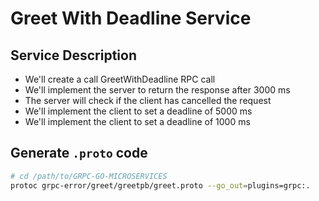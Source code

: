 # Greet With Deadline Service

## Service Description
* We'll create a call GreetWithDeadline RPC call
* We'll implement the server to return the response after 3000 ms 
* The server will check if the client has cancelled the request
* We'll implement the client to set a deadline of 5000 ms
* We'll implement the client to set a deadline of 1000 ms

## Generate `.proto` code
```bash
# cd /path/to/GRPC-GO-MICROSERVICES
protoc grpc-error/greet/greetpb/greet.proto --go_out=plugins=grpc:.
```